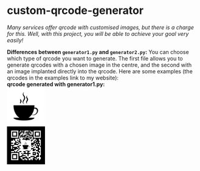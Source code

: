 # custom-qrcode-generator
*Many services offer qrcode with customised images, but there is a charge for this. Well, with this project, you will be able to achieve your goal very easily!*

**Differences between `generator1.py` and `generator2.py`:**
You can choose which type of qrcode you want to generate. The first file allows you to generate qrcodes with a chosen image in the centre, and the second with an image implanted directly into the qrcode. Here are some examples (the qrcodes in the examples link to my website): <br>
**qrcode generated with generator1.py:** <br>
<img src="https://raw.githubusercontent.com/Malwprotector/custom-qrcode-generator/main/examples/logo.jpg" width="100"/>
<br>
<img src="https://raw.githubusercontent.com/Malwprotector/custom-qrcode-generator/main/examples/output1.png" width="100"/>



